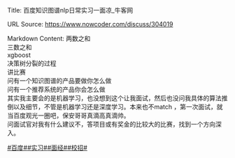 Title: 百度知识图谱nlp日常实习一面凉_牛客网

URL Source: https://www.nowcoder.com/discuss/304019

Markdown Content:
两数之和  
三数之和  
xgboost  
决策树分裂的过程  
讲比赛  
问有一个知识图谱的产品要做你怎么做  
问有一个推荐系统的产品你会怎么做  
其实我主要会的是机器学习，也没想到这个让我面试，然后也没问我具体的算法推倒以及细节，不管是机器学习还是深度学习。本来也不match ，第一次面试，就当百度观光一圈吧，保安哥哥真滴高真滴帅。  
问面试官对我有什么建议不，答项目或有奖金的比较大的比赛，找到一个方向深入。

[#百度#](https://www.nowcoder.com/enterprise/139/discussion)[#实习#](https://www.nowcoder.com/creation/subject/7ed2b413c8e64f9da9e460af91f577de)[#面经#](https://www.nowcoder.com/creation/subject/928d551be73f40db82c0ed83286c8783)[#校招#](https://www.nowcoder.com/creation/subject/d09b966a380b45ddaba9dc5a6bd5ee19)
